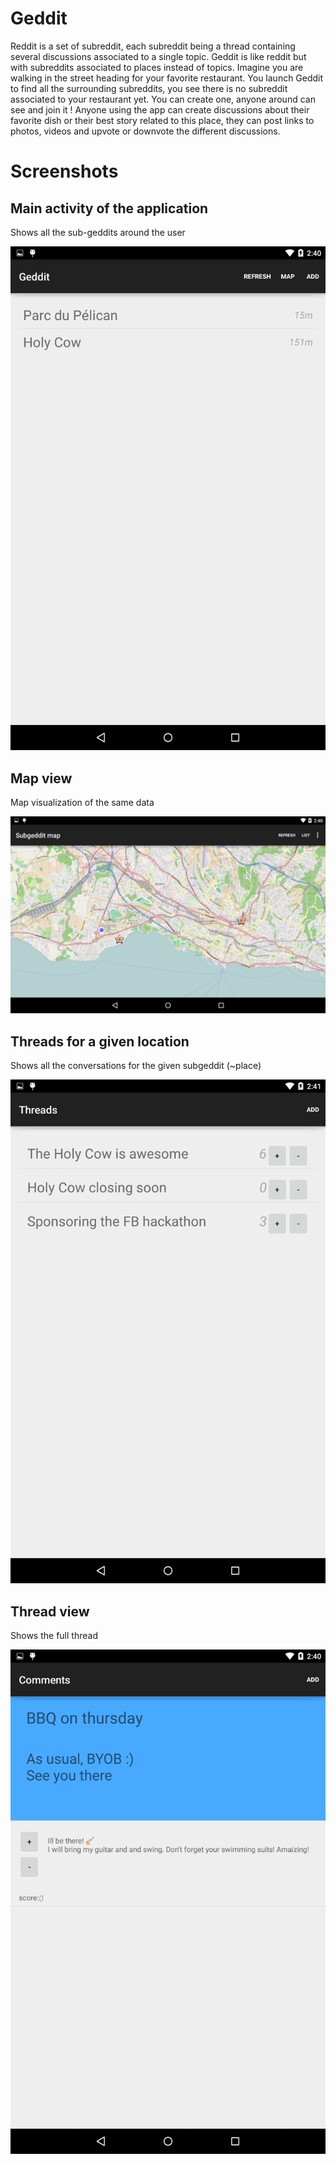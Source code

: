 # Geddit

Reddit is a set of subreddit, each subreddit being a thread containing several discussions associated to a single topic. Geddit is like reddit but with subreddits associated to places instead of topics. Imagine you are walking in the street heading for your favorite restaurant. You launch Geddit to find all the surrounding subreddits, you see there is no subreddit associated to your restaurant yet. You can create one, anyone around can see and join it ! Anyone using the app can create discussions about their favorite dish or their best story related to this place, they can post links to photos, videos and upvote or downvote the different discussions. 

# Screenshots

## Main activity of the application

Shows all the sub-geddits around the user

![](screenshots/main.png)

## Map view

Map visualization of the same data

![](screenshots/map.png)

## Threads for a given location

Shows all the conversations for the given subgeddit (~place)

![](screenshots/subgeddit.png)

## Thread view

Shows the full thread

![](screenshots/topic.png)
